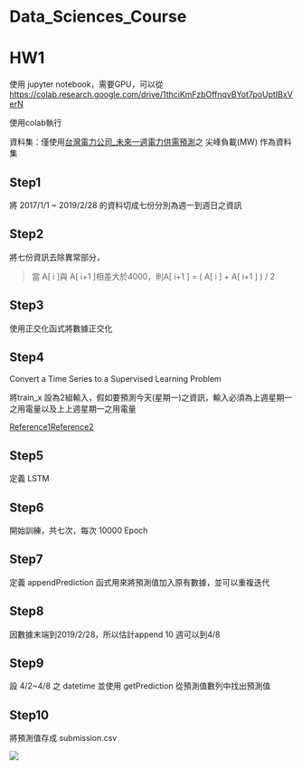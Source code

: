 # Data_Sciences_Course

# HW1

使用 jupyter notebook，需要GPU，可以從
https://colab.research.google.com/drive/1thciKmFzbOffnqvBYot7poUptIBxVerN

使用colab執行

資料集：僅使用[台灣電力公司_未來一週電力供需預測](https://data.gov.tw/dataset/33462)之 尖峰負載(MW) 作為資料集

 ## Step1
 將 2017/1/1 ~ 2019/2/28 的資料切成七份分別為週一到週日之資訊

## Step2
將七份資訊去除異常部分，

> 當 A[ i ]與 A[ i+1 ]相差大於4000，則A[ i+1 ] = ( A[ i ] + A[ i+1 ] ) / 2

## Step3
使用正交化函式將數據正交化

## Step4

Convert a Time Series to a Supervised Learning Problem

將train_x 設為2組輸入，假如要預測今天(星期一)之資訊，輸入必須為上週星期一之用電量以及上上週星期一之用電量

[Reference1](https://machinelearningmastery.com/convert-time-series-supervised-learning-problem-python/)
​
[Reference2](https://blog.csdn.net/baidu_36669549/article/details/85595807)
​
## Step5
定義 LSTM 

## Step6
開始訓練，共七次，每次 10000 Epoch 


## Step7
定義 appendPrediction 函式用來將預測值加入原有數據，並可以重複迭代

## Step8

因數據末端到2019/2/28，所以估計append 10 週可以到4/8

## Step9

設 4/2~4/8 之 datetime 並使用 getPrediction 從預測值數列中找出預測值

## Step10

將預測值存成 submission.csv

<img src="https://github.com/tony92151/Data_Sciences_Course/tree/master/image/image1.png"/>